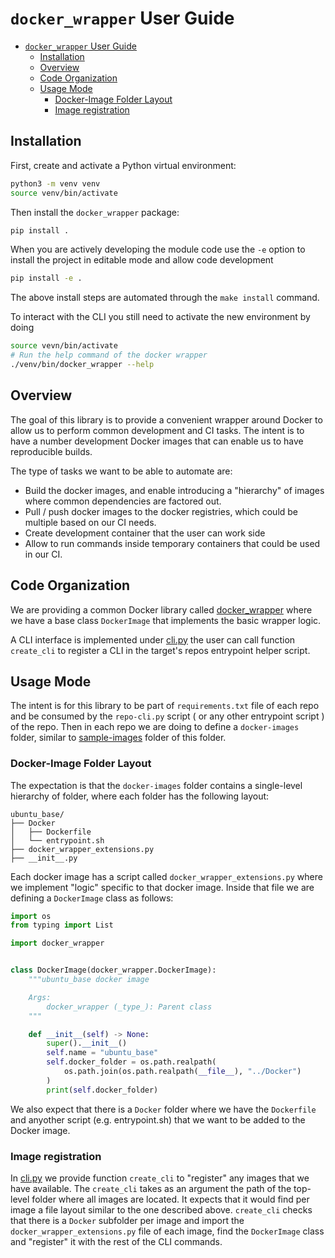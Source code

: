 # `docker_wrapper` User Guide

- [`docker_wrapper` User Guide](#docker_wrapper-user-guide)
  - [Installation](#installation)
  - [Overview](#overview)
  - [Code Organization](#code-organization)
  - [Usage Mode](#usage-mode)
    - [Docker-Image Folder Layout](#docker-image-folder-layout)
    - [Image registration](#image-registration)

## Installation

First, create and activate a Python virtual environment:


```bash
python3 -m venv venv
source venv/bin/activate
```

Then install the `docker_wrapper` package:

```bash
pip install .
```

When you are actively developing the module code use the ``-e`` option to
install the project in editable mode and allow code development


```bash
pip install -e .
```

The above install steps are automated through the `make install` command.

To interact with the CLI you still need to activate the new environment by doing

```bash
source vevn/bin/activate
# Run the help command of the docker wrapper
./venv/bin/docker_wrapper --help
```

## Overview

The goal of this library is to provide a convenient wrapper around Docker to allow
us to perform common development and CI tasks. The intent is to have a number
development Docker images that can enable us to have reproducible builds.

The type of tasks we want to be able to automate are:

- Build the docker images, and enable introducing a "hierarchy" of images
where common dependencies are factored out.
- Pull / push docker images to the docker registries, which could be multiple
based on our CI needs.
- Create development container that the user can work side
- Allow to run commands inside temporary containers that could be used in our CI.

## Code Organization

We are providing a common Docker library called [docker_wrapper](/src/docker_wrapper/docker_helpers.py)
where we have a base class `DockerImage` that implements the basic wrapper logic.

A CLI interface is implemented under [cli.py](/src/docker_wrapper/cli.py) the user can call function
`create_cli` to register a CLI in the target's repos entrypoint helper script.

## Usage Mode

The intent is for this library to be part of `requirements.txt` file of each repo and be consumed
by the `repo-cli.py` script ( or any other entrypoint script ) of the repo. Then in each repo
we are doing to define a `docker-images` folder, similar to [sample-images](/sample-images) folder of
this folder.

### Docker-Image Folder Layout

The expectation is that the `docker-images` folder contains a single-level hierarchy of folder, where
each folder has the following layout:

```
ubuntu_base/
├── Docker
│   ├── Dockerfile
│   └── entrypoint.sh
├── docker_wrapper_extensions.py
├── __init__.py
```

Each docker image has a script called `docker_wrapper_extensions.py` where we implement "logic" specific
to that docker image. Inside that file we are defining a `DockerImage` class as follows:

```python
import os
from typing import List

import docker_wrapper


class DockerImage(docker_wrapper.DockerImage):
    """ubuntu_base docker image

    Args:
        docker_wrapper (_type_): Parent class
    """

    def __init__(self) -> None:
        super().__init__()
        self.name = "ubuntu_base"
        self.docker_folder = os.path.realpath(
            os.path.join(os.path.realpath(__file__), "../Docker")
        )
        print(self.docker_folder)
```

We also expect that there is a `Docker` folder where we have the `Dockerfile` and anyother script (e.g. entrypoint.sh)
that we want to be added to the Docker image.


### Image registration

In [cli.py](/src/docker_wrapper/cli.py) we provide function `create_cli` to "register" any images that we have available.
The `create_cli` takes as an argument the path of the top-level folder where all images are located. It expects that
it would find per image a file layout similar to the one described above. `create_cli` checks that there is a `Docker` subfolder
per image and import the `docker_wrapper_extensions.py` file of each image, find the `DockerImage` class and "register" it with
the rest of the CLI commands.
